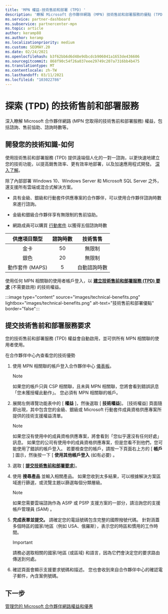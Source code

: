 ```yaml
---
title: 'MPN 權益-技術售前和部署 (TPD) '
description: '瞭解 Microsoft 合作夥伴網路 (MPN) 技術售前和部署服務的優點 (TPD) '
ms.service: partner-dashboard
ms.subservice: partnercenter-mpn
ms.topic: article
author: keramp88
ms.author: keramp
ms.localizationpriority: medium
ms.custom: SEOMAY.20
ms.date: 02/24/2021
ms.openlocfilehash: b3f62bb6d6d48e9dbcdcb906041a1653de436606
ms.sourcegitcommit: 868f90c54f26a037eee29749c207a7316bb4b475
ms.translationtype: MT
ms.contentlocale: zh-TW
ms.lasthandoff: 03/11/2021
ms.locfileid: "103022786"
---
```

# <a name="explore-technical-presales-and-deployment-services-tpd"></a>探索 (TPD) 的技術售前和部署服務 

深入瞭解 Microsoft 合作夥伴網路 (MPN 您取得的技術售前和部署服務) 權益，包括諮詢、售前協助、諮詢時數等。

## <a name="develop-your-technical-know-how"></a>開發您的技術知識-如何

使用技術售前和部署服務 (TPD) 提供遠端個人化的一對一諮詢，以更快速地建立您的技術功能，以提高銷售效率、更有效率地部署，以及加速應用程式開發。 [深入了解](https://aka.ms/TPD)。

除了內部部署 Windows 10、Windows Server 和 Microsoft SQL Server 之外，還支援所有雲端或混合式解決方案。 

- 具有金級、銀級和行動套件供應專案的合作夥伴，可以使用合作夥伴諮詢時數來進行諮詢。 

- 金級和銀級合作夥伴享有無限制的售前協助。 

- 網路成員可以購買 [行動套件](https://partner.microsoft.com/membership/action-pack) 以獲得五個諮詢時數  

|     供應項目類型    | 諮詢時數 |   技術售售   |
|:-----------------:|:------------------------:|:----------------------:|
|        金卡       |            50            |        無限制       |
|       銀色      |            20            |        無限制       |
| 動作套件 (MAPS)  |             5            | 自動諮詢時數 |

使用任何 MPN 相關聯的使用者帳戶登入，以 **[建立技術售前和部署服務 (TPD) 要求](https://partner.microsoft.com/dashboard/mpn/membership/benefits/technical/createadvisoryhours-servicerequest)** (不需要啟用) 的技術權益。

:::image type="content" source="images/technical-benefits.png" lightbox="images/technical-benefits.png" alt-text="技術售前和部署優點" border="false":::

## <a name="submit-a-technical-presales-and-deployment-services-request"></a>提交技術售前和部署服務要求 

您的技術售前和部署服務 (TPD) 權益會自動啟用，並可供所有 MPN 相關聯的使用者使用。 

在合作夥伴中心內查看您的技術優勢

1. 使用 MPN 相關聯的帳戶登入合作夥伴中心 [儀表板](https://partner.microsoft.com/dashboard)。 

   > [!NOTE]
   > 如果您的帳戶只與 CSP 相關聯，且未與 MPN 相關聯，您將會看到錯誤訊息「您未獲授權此動作」。 您必須有 MPN 相關聯的帳戶。

2. 展開左側導覽功能表中的 [ **權益** ]，然後選取 [ **技術權益**]。 [技術權益] 頁面隨即出現，其中包含您的金級、銀級或 Microsoft 行動套件成員資格供應專案所提供的技術支援權益清單。 

   > [!NOTE]
   > 如果您沒有使用中的成員資格供應專案，將會看到「您似乎還沒有任何好處」訊息。 如果您的公司有使用中的成員資格供應專案，但是您看不到他們，您可能使用了錯誤的帳戶登入。 若要檢查您的帳戶，請按一下頁面右上方的 [ **帳戶** ] 圖示，然後按一下 [ **使用其他帳戶登入** (如有必要) 。

3. 選取 [ **[提交技術售前和部署要求](https://partner.microsoft.com/dashboard/mpn/membership/benefits/technical/createadvisoryhours-servicerequest)**]。

4. 使用 **搜尋產品** 並輸入相關產品。 如果您收到太多結果，可以根據解決方案區域進行篩選，或流覽主題以篩選每個分類層級。

   > [!NOTE]
   > 如果您需要雲端諮詢作為 ASfP 或 PSfP 支援方案的一部分，請洽詢您的支援帳戶管理員 (SAM) 。

5. **完成表單並提交。** 請確定您的電話號碼包含完整的國際撥號代碼。 針對涵蓋多個時區的國家/地區（例如 USA、俄羅斯），表示您的時區和慣用的工作時間。

   > [!IMPORTANT]
   > 請務必選取相關的國家/地區 (或區域) 和語言，因為它們會決定您的要求路由傳送到何處。

6. 確認頁面會顯示支援要求號碼和描述。 您也會收到來自合作夥伴中心的確認電子郵件，內含案例號碼。

## <a name="next-steps"></a>下一步

[管理您的 Microsoft 合作夥伴網路權益和優惠](manage-your-partner-network-benefits.md)
